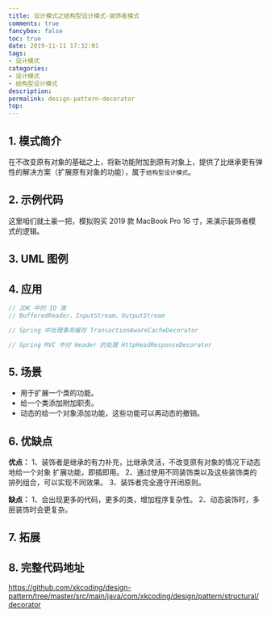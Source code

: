 ```yaml
---
title: 设计模式之结构型设计模式-装饰者模式
comments: true
fancybox: false
toc: true
date: 2019-11-11 17:32:01
tags:
- 设计模式
categories:
- 设计模式
- 结构型设计模式
description:
permalink: design-pattern-decorator
top:
---
```

## 1. 模式简介

在不改变原有对象的基础之上，将新功能附加到原有对象上，提供了比继承更有弹性的解决方案（扩展原有对象的功能），属于`结构型设计模式`。


<!--more-->

## 2. 示例代码

这里咱们就土豪一把，模拟购买 2019 款 MacBook Pro 16 寸，来演示装饰者模式的逻辑。

## 3. UML 图例


## 4. 应用

```java
// JDK 中的 IO 类
// BufferedReader、InputStream、OutputStream

// Spring 中处理事务缓存 TransactionAwareCacheDecorator

// Spring MVC 中对 Header 的处理 HttpHeadResponseDecorator
```

## 5. 场景

- 用于扩展一个类的功能。
- 给一个类添加附加职责。
- 动态的给一个对象添加功能，这些功能可以再动态的撤销。

## 6. 优缺点

**优点：** 1、装饰者是继承的有力补充，比继承灵活，不改变原有对象的情况下动态地给一个对象 扩展功能，即插即用。 2、通过使用不同装饰类以及这些装饰类的排列组合，可以实现不同效果。 3、装饰者完全遵守开闭原则。

**缺点：** 1、会出现更多的代码，更多的类，增加程序复杂性。 2、动态装饰时，多层装饰时会更复杂。

## 7. 拓展


## 8. 完整代码地址

https://github.com/xkcoding/design-pattern/tree/master/src/main/java/com/xkcoding/design/pattern/structural/decorator